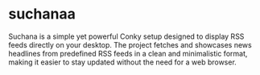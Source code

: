 # suchanaa
Suchana is a simple yet powerful Conky setup designed to display RSS feeds directly on your desktop. The project fetches and showcases news headlines from predefined RSS feeds in a clean and minimalistic format, making it easier to stay updated without the need for a web browser.
